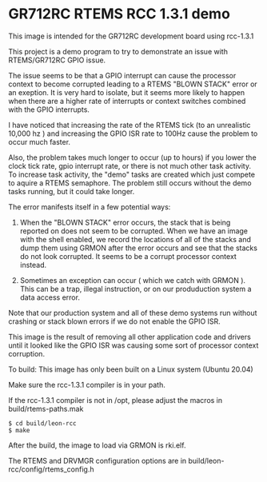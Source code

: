 # GR712RC RTEMS RCC 1.3.1 demo 

This image is intended for the GR712RC development board using rcc-1.3.1

This project is a demo program to try to demonstrate an issue with RTEMS/GR712RC GPIO issue.

The issue seems to be that a GPIO interrupt can cause the processor context to become corrupted leading to a RTEMS "BLOWN STACK" error or an exeption. It is very hard to isolate, but it seems more likely to happen when there are a higher rate of interrupts or context switches combined with the GPIO interrupts.

I have noticed that increasing the rate of the RTEMS tick (to an unrealistic 10,000 hz ) and increasing the GPIO ISR rate to 100Hz cause the problem to occur much faster.

Also, the problem takes much longer to occur (up to hours) if you lower the clock tick rate, gpio interrupt rate, or there is not much other task activity.
To increase task activity, the "demo" tasks are created which just compete to aquire a RTEMS semaphore.
The problem still occurs without the demo tasks running, but it could take longer.

The error manifests itself in a few potential ways:

1. When the "BLOWN STACK" error occurs, the stack that is being reported on does not seem to be corrupted. When we have an image with the shell enabled, we record the locations of all of the stacks and dump them using GRMON after the error occurs and see that the stacks do not look corrupted. It seems to be a corrupt processor context instead.

2. Sometimes an exception can occur ( which we catch with GRMON ). This can be a trap, illegal instruction, or on our produduction system a data access error.

Note that our production system and all of these demo systems run without crashing or stack blown errors if we do not enable the GPIO ISR.

This image is the result of removing all other application code and drivers until it looked like the GPIO ISR was causing some sort of processor context corruption.

To build:
This image has only been built on a Linux system (Ubuntu 20.04)

Make sure the rcc-1.3.1 compiler is in your path.

If the rcc-1.3.1 compiler is not in /opt, please adjust the macros in build/rtems-paths.mak

```
$ cd build/leon-rcc
$ make
```

After the build, the image to load via GRMON is rki.elf.

The RTEMS and DRVMGR configuration options are in build/leon-rcc/config/rtems_config.h




